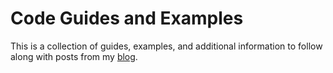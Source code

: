 # Code Guides and Examples

This is a collection of guides, examples, and additional information to follow along with posts from my [blog](https://daniel-cobb.com).
